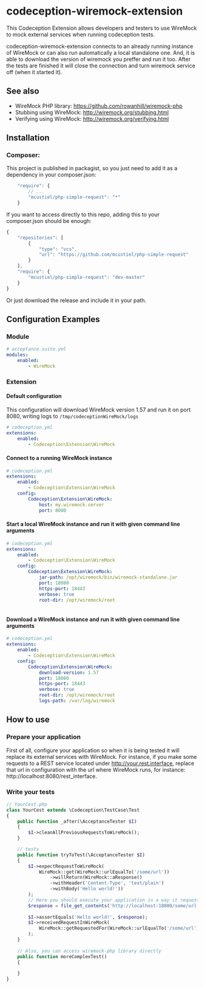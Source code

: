 # codeception-wiremock-extension

This Codeception Extension allows developers and testers to use WireMock to mock external services when running codeception tests.

codeception-wiremock-extension connects to an already running instance of WireMock or can also run automatically a local standalone one. And, it is able to download the version of wiremock you preffer and run it too.
After the tests are finished it will close the connection and turn wiremock service off (when it started it).

## See also

* WireMock PHP library: https://github.com/rowanhill/wiremock-php
* Stubbing using WireMock: http://wiremock.org/stubbing.html
* Verifying using WireMock: http://wiremock.org/verifying.html

## Installation

### Composer:

This project is published in packagist, so you just need to add it as a dependency in your composer.json:

```javascript
    "require": {
        // ...
        "mcustiel/php-simple-request": "*"
    }
```

If you want to access directly to this repo, adding this to your composer.json should be enough:

```javascript  
{
    "repositories": [
        {
            "type": "vcs",
            "url": "https://github.com/mcustiel/php-simple-request"
        }
    ],
    "require": {
        "mcustiel/php-simple-request": "dev-master"
    }
}
```

Or just download the release and include it in your path.

## Configuration Examples

### Module

```yaml
# acceptance.suite.yml
modules:
    enabled:
        - WireMock
```

### Extension

#### Default configuration 

This configuration will download WireMock version 1.57 and run it on port 8080, writing logs to `/tmp/codeceptionWireMock/logs`

```yaml
# codeception.yml
extensions:
    enabled:
        - Codeception\Extension\WireMock    
```


#### Connect to a running WireMock instance

```yaml
# codeception.yml
extensions:
    enabled:
        - Codeception\Extension\WireMock
    config:     
        Codeception\Extension\WireMock:
            host: my.wiremock.server
            port: 8080
```

#### Start a local WireMock instance and run it with given command line arguments

```yaml
# codeception.yml
extensions:
    enabled:
        - Codeception\Extension\WireMock
    config:     
        Codeception\Extension\WireMock:
            jar-path: /opt/wiremock/bin/wiremock-standalone.jar
            port: 18080
            https-port: 18443
            verbose: true
            root-dir: /opt/wiremock/root
            
```

#### Download a WireMock instance and run it with given command line arguments

```yaml
# codeception.yml
extensions:
    enabled:
        - Codeception\Extension\WireMock
    config:     
        Codeception\Extension\WireMock:
            download-version: 1.57
            port: 18080
            https-port: 18443
            verbose: true
            root-dir: /opt/wiremock/root
            logs-path: /var/log/wiremock 
```

## How to use

### Prepare your application

First of all, configure your application so when it is being tested it will replace its external services with WireMock.
For instance, if you make some requests to a REST service located under http://your.rest.interface, replace that url in configuration with the url where WireMock runs, for instance: http://localhost:8080/rest_interface.

### Write your tests

```php
// YourCest.php
class YourCest extends \Codeception\TestCase\Test
{
    public function _after(\AcceptanceTester $I)
    {
        $I->cleanAllPreviousRequestsToWireMock();
    }

    // tests
    public function tryToTest(\AcceptanceTester $I)
    {
        $I->expectRequestToWireMock(
            WireMock::get(WireMock::urlEqualTo('/some/url'))
                ->willReturn(WireMock::aResponse()
                ->withHeader('Content-Type', 'text/plain')
                ->withBody('Hello world!'))
        );
        // Here you should execute your application in a way it requests wiremock. I do this directly to show it. 
        $response = file_get_contents('http://localhost:18080/some/url');
        
        $I->assertEquals('Hello world!', $response);
        $I->receivedRequestInWireMock(
            WireMock::getRequestedFor(WireMock::urlEqualTo('/some/url'))
        );
    }
    
    // Also, you can access wiremock-php library directly
    public function moreComplexTest()
    {
        
    }
}
```
